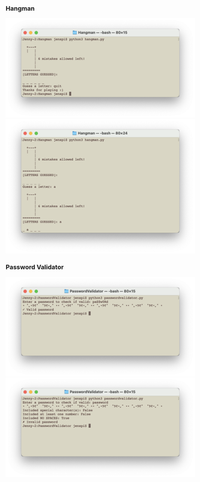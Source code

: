 ### Hangman
<p align="center">
<img width="671" alt="Screenshot 2023-11-17 at 9 56 54 PM" src="https://github.com/Jenspi/python/blob/master/README_images/hangman_main_pic.png">
<img width="671" alt="Screenshot 2023-11-17 at 9 56 54 PM" src="https://github.com/Jenspi/python/blob/master/README_images/hangman_start.png">
</p>

### Password Validator
<p align="center">
<img width="671" alt="Screenshot 2023-11-17 at 9 56 54 PM" src="https://github.com/Jenspi/python/blob/master/README_images/pass_valid.png">
<img width="671" alt="Screenshot 2023-11-17 at 9 56 54 PM" src="https://github.com/Jenspi/python/blob/master/README_images/pass_invalid.png">
</p>
